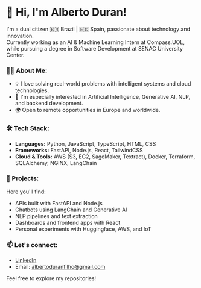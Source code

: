 # 👋 Hi, I'm Alberto Duran!

I'm a dual citizen 🇧🇷 Brazil | 🇪🇸 Spain, passionate about technology and innovation.  
Currently working as an AI & Machine Learning Intern at Compass.UOL, while pursuing a degree in Software Development at SENAC University Center.

### 👨‍💻 About Me:
- 💡 I love solving real-world problems with intelligent systems and cloud technologies.
- 🧠 I'm especially interested in Artificial Intelligence, Generative AI, NLP, and backend development.
- 🌍 Open to remote opportunities in Europe and worldwide.

### 🛠 Tech Stack:
- **Languages:** Python, JavaScript, TypeScript, HTML, CSS  
- **Frameworks:** FastAPI, Node.js, React, TailwindCSS  
- **Cloud & Tools:** AWS (S3, EC2, SageMaker, Textract), Docker, Terraform, SQLAlchemy, NGINX, LangChain  

### 🚀 Projects:
Here you'll find:
- APIs built with FastAPI and Node.js  
- Chatbots using LangChain and Generative AI  
- NLP pipelines and text extraction  
- Dashboards and frontend apps with React  
- Personal experiments with Huggingface, AWS, and IoT  

### 📫 Let's connect:
- [LinkedIn](https://www.linkedin.com/in/alberto-janeiro)
- Email: albertoduranfilho@gmail.com

Feel free to explore my repositories!
